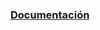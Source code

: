 ﻿### [Documentación](https://docs.google.com/document/d/1TnWFjBpSTaNWQpfyTlL7eyh9HZpv1fXS8r_aPoZo3-Q/edit)
